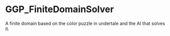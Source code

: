 # GGP_FiniteDomainSolver
A finite domain based on the color puzzle in undertale and the AI that solves it.
